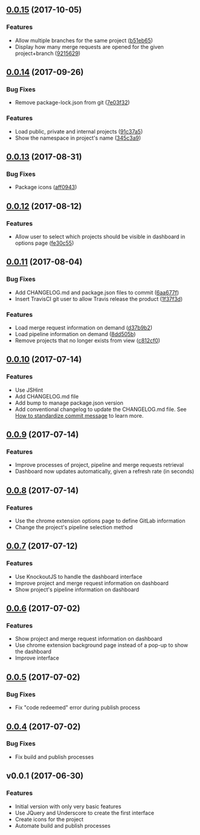<a name="0.0.15"></a>
## [0.0.15](https://github.com/brunabxs/gitlab-dashboard/compare/v0.0.14...v0.0.15) (2017-10-05)


### Features

* Allow multiple branches for the same project ([b51eb65](https://github.com/brunabxs/gitlab-dashboard/commit/b51eb65))
* Display how many merge requests are opened for the given project+branch ([9215629](https://github.com/brunabxs/gitlab-dashboard/commit/9215629))



<a name="0.0.14"></a>
## [0.0.14](https://github.com/brunabxs/gitlab-dashboard/compare/v0.0.13...v0.0.14) (2017-09-26)


### Bug Fixes

* Remove package-lock.json from git ([7e03f32](https://github.com/brunabxs/gitlab-dashboard/commit/7e03f32))


### Features

* Load public, private and internal projects ([91c37a5](https://github.com/brunabxs/gitlab-dashboard/commit/91c37a5))
* Show the namespace in project's name ([345c3a9](https://github.com/brunabxs/gitlab-dashboard/commit/345c3a9))



<a name="0.0.13"></a>
## [0.0.13](https://github.com/brunabxs/gitlab-dashboard/compare/v0.0.12...v0.0.13) (2017-08-31)


### Bug Fixes

* Package icons ([aff0943](https://github.com/brunabxs/gitlab-dashboard/commit/aff0943))



<a name="0.0.12"></a>
## [0.0.12](https://github.com/brunabxs/gitlab-dashboard/compare/v0.0.11...v0.0.12) (2017-08-12)


### Features

* Allow user to select which projects should be visible in dashboard in options page ([fe30c55](https://github.com/brunabxs/gitlab-dashboard/commit/fe30c55))



<a name="0.0.11"></a>
## [0.0.11](https://github.com/brunabxs/gitlab-dashboard/compare/v0.0.10...v0.0.11) (2017-08-04)


### Bug Fixes

* Add CHANGELOG.md and package.json files to commit ([6aa677f](https://github.com/brunabxs/gitlab-dashboard/commit/6aa677f))
* Insert TravisCI git user to allow Travis release the product ([1f37f3d](https://github.com/brunabxs/gitlab-dashboard/commit/1f37f3d))


### Features

* Load merge request information on demand ([d37b9b2](https://github.com/brunabxs/gitlab-dashboard/commit/d37b9b2))
* Load pipeline information on demand ([8dd505b](https://github.com/brunabxs/gitlab-dashboard/commit/8dd505b))
* Remove projects that no longer exists from view ([c812cf0](https://github.com/brunabxs/gitlab-dashboard/commit/c812cf0))



<a name="0.0.10"></a>
## [0.0.10](https://github.com/brunabxs/gitlab-dashboard/compare/v0.0.9...v0.0.10) (2017-07-14)


### Features

* Use JSHint
* Add CHANGELOG.md file
* Add bump to manage package.json version
* Add conventional changelog to update the CHANGELOG.md file. See [How to standardize commit message](https://conventionalcommits.org/) to learn more.



<a name="v0.0.9"></a>
##  [0.0.9](https://github.com/brunabxs/gitlab-dashboard/compare/v0.0.8...v0.0.9) (2017-07-14)


### Features

* Improve processes of project, pipeline and merge requests retrieval
* Dashboard now updates automatically, given a refresh rate (in seconds)



<a name="v0.0.8"></a>
##  [0.0.8](https://github.com/brunabxs/gitlab-dashboard/compare/v0.0.7...v0.0.8) (2017-07-14)


### Features

* Use the chrome extension options page to define GitLab information
* Change the project's pipeline selection method 



<a name="v0.0.7"></a>
##  [0.0.7](https://github.com/brunabxs/gitlab-dashboard/compare/v0.0.6...v0.0.7) (2017-07-12)


### Features

* Use KnockoutJS to handle the dashboard interface
* Improve project and merge request information on dashboard
* Show project's pipeline information on dashboard



<a name="v0.0.6"></a>
##  [0.0.6](https://github.com/brunabxs/gitlab-dashboard/compare/v0.0.5...v0.0.6) (2017-07-02)


### Features

* Show project and merge request information on dashboard
* Use chrome extension background page instead of a pop-up to show the dashboard
* Improve interface



<a name="v0.0.5"></a>
##  [0.0.5](https://github.com/brunabxs/gitlab-dashboard/compare/v0.0.4...v0.0.5) (2017-07-02)


### Bug Fixes

* Fix "code redeemed" error during publish process



<a name="v0.0.4"></a>
##  [0.0.4](https://github.com/brunabxs/gitlab-dashboard/compare/v0.0.1...v0.0.4) (2017-07-02)


### Bug Fixes

* Fix build and publish processes



<a name="v0.0.1"></a>
## v0.0.1 (2017-06-30)


### Features

* Initial version with only very basic features
* Use JQuery and Underscore to create the first interface
* Create icons for the project
* Automate build and publish processes
